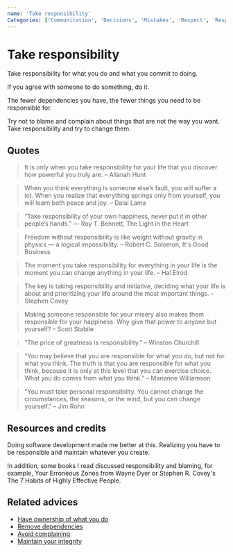 ```yaml
---
name: 'Take responsibility'
Categories: ['Communication', 'Decisions', 'Mistakes', 'Respect', 'Responsibility', 'Commitment', 'Dependencies', 'Integrity']
---
```

# Take responsibility

Take responsibility for what you do and what you commit to doing.

If you agree with someone to do something, do it.

The fewer dependencies you have, the fewer things you need to be responsible for.

Try not to blame and complain about things that are not the way you want. Take responsibility and try to change them.

## Quotes

> It is only when you take responsibility for your life that you discover how powerful you truly are. – Allanah Hunt

> When you think everything is someone else’s fault, you will suffer a lot. When you realize that everything springs only from yourself, you will learn both peace and joy. – Dalai Lama

> “Take responsibility of your own happiness, never put it in other people’s hands.” ― Roy T. Bennett, The Light in the Heart

> Freedom without responsibility is like weight without gravity in physics — a logical impossibility. – Robert C. Solomon, It's Good Business

> The moment you take responsibility for everything in your life is the moment you can change anything in your life. – Hal Elrod

> The key is taking responsibility and initiative, deciding what your life is about and prioritizing your life around the most important things. – Stephen Covey

> Making someone responsible for your misery also makes them responsible for your happiness. Why give that power to anyone but yourself? – Scott Stabile

> “The price of greatness is responsibility.” – Winston Churchill

> “You may believe that you are responsible for what you do, but not for what you think. The truth is that you are responsible for what you think, because it is only at this level that you can exercise choice. What you do comes from what you think.” – Marianne Williamson

> “You must take personal responsibility. You cannot change the circumstances, the seasons, or the wind, but you can change yourself.” – Jim Rohn

## Resources and credits

Doing software development made me better at this. Realizing you have to be responsible and maintain whatever you create.

In addition, some books I read discussed responsibility and blaming, for example, Your Erroneous Zones from Wayne Dyer or Stephen R. Covey's The 7 Habits of Highly Effective People.

## Related advices

- [Have ownership of what you do](../Have%20ownership%20of%20what%20you%20do/index.md)
- [Remove dependencies](../Remove%20dependencies/index.md)
- [Avoid complaining](../Avoid%20complaining/index.md)
- [Maintain your integrity](../Maintain%20your%20integrity/index.md)